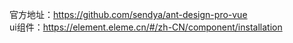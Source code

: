官方地址：https://github.com/sendya/ant-design-pro-vue  
ui组件：https://element.eleme.cn/#/zh-CN/component/installation


